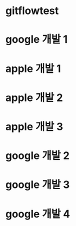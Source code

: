 # gitflowtest

# google 개발 1
# apple 개발 1
# apple 개발 2
# apple 개발 3
# google 개발 2
# google 개발 3
# google 개발 4